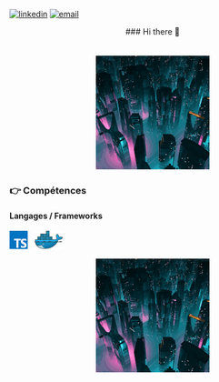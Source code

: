 [![linkedin](https://img.shields.io/badge/linkedin--lightgrey?style=social&logo=linkedin)](https://www.linkedin.com/in/michael-barreca/)
[![email](https://img.shields.io/badge/email--lightgrey?style=social&logo=gmail)](mailto:Michael-73@live.fr)


<div align="center">
    ### Hi there 👋
</div><br><br>

<div align="center">
    <img src="img/giphy.gif">
</div>





### :point_right: Compétences
#### Langages / Frameworks

<img src="./img/typescript.png" alt ="typescript" title="Typescript"/>&nbsp;&nbsp; 
<img src="./img/docker.png" alt ="Docker" title="Docker"/>&nbsp;&nbsp;



<div align="center">
    <img id="i1" src="img/giphy.gif">
</div>


<script src="script.js"></script>
